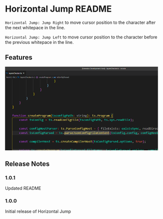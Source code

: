 # Horizontal Jump README

`Horizontal Jump: Jump Right` to move cursor position to the character after the next whitepace in the line.

`Horizontal Jump: Jump Left` to move cursor position to the character before the previous whitepace in the line.

## Features

![feature](docs/feature.gif?raw=true "feature")

## Release Notes

### 1.0.1

Updated README

### 1.0.0

Initial release of Horizontal Jump
